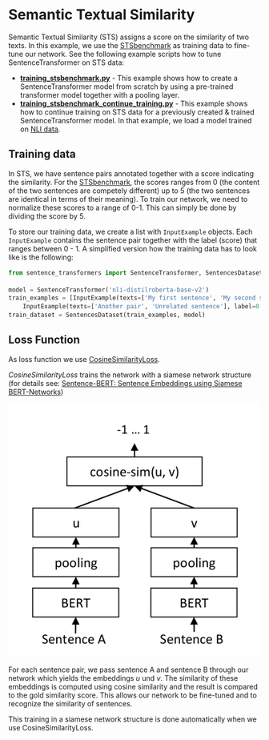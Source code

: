 # Semantic Textual Similarity

Semantic Textual Similarity (STS) assigns a score on the similarity of two texts. In this example, we use the [STSbenchmark](https://ixa2.si.ehu.es/stswiki/index.php/STSbenchmark) as training data to fine-tune our network. See the following example scripts how to tune SentenceTransformer on STS data:

- **[training_stsbenchmark.py](training_stsbenchmark.py)** - This example shows how to create a SentenceTransformer model from scratch by using a pre-trained transformer model together with a pooling layer.
 - **[training_stsbenchmark_continue_training.py](training_stsbenchmark_continue_training.py)** - This example shows how to continue training on STS data for a previously created & trained SentenceTransformer model. In that example, we load a model trained on [NLI data](../nli/README.md).


## Training data
In STS, we have sentence pairs annotated together with a score indicating the similarity. For the [STSbenchmark](https://ixa2.si.ehu.es/stswiki/index.php/STSbenchmark), the scores ranges from 0 (the content of the two sentences are competely different) up to 5 (the two sentences are identical in terms of their meaning). To train our network, we need to normalize these scores to a range of 0-1. This can simply be done by dividing the score by 5.

To store our training data, we create a list with `InputExample` objects. Each `InputExample` contains the sentence pair together with the label (score) that ranges between 0 - 1. A simplified version how the training data has to look like is the following:

```python
from sentence_transformers import SentenceTransformer, SentencesDataset, InputExample, losses

model = SentenceTransformer('nli-distilroberta-base-v2')
train_examples = [InputExample(texts=['My first sentence', 'My second sentence'], label=0.8),
    InputExample(texts=['Another pair', 'Unrelated sentence'], label=0.3)]
train_dataset = SentencesDataset(train_examples, model)
```

## Loss Function
As loss function we use [CosineSimilarityLoss](../../../docs/package_reference/losses.html#cosinesimilarityloss).


*CosineSimilarityLoss* trains the network with a siamese network structure (for details see: [Sentence-BERT: Sentence Embeddings using Siamese BERT-Networks](https://arxiv.org/abs/1908.10084))


![SBERT Siamese Network Architecture](https://raw.githubusercontent.com/UKPLab/sentence-transformers/master/docs/img/SBERT_Siamese_Network.png "SBERT Siamese Architecture")


For each sentence pair, we pass sentence A and sentence B through our network which yields the embeddings *u* und *v*. The similarity of these embeddings is computed using cosine similarity and the result is compared to the gold similarity score. This allows our network to be fine-tuned and to recognize the similarity of sentences.

This training in a siamese network structure is done automatically when we use CosineSimilarityLoss.
